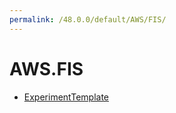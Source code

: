 ```yaml
---
permalink: /48.0.0/default/AWS/FIS/
---
```


# AWS.FIS



* [ExperimentTemplate](ExperimentTemplate.md)